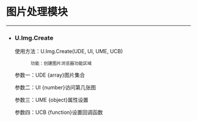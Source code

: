 # 图片处理模块

---

* ### U.Img.Create

  
  使用方法：U.Img.Create\(UDE, UI, UME, UCB\)

            功能：创建图片浏览器功能区域

  参数一：UDE {array}图片集合

  参数二：UI {number}访问第几张图

  参数三：UME {object}属性设置

  参数四：UCB {function}设置回调函数



